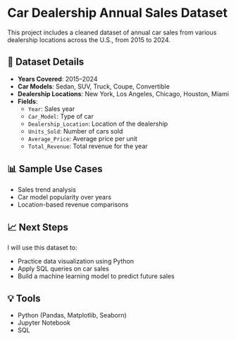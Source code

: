 # Car Dealership Annual Sales Dataset

This project includes a cleaned dataset of annual car sales from various dealership locations across the U.S., from 2015 to 2024.

## 📁 Dataset Details

- **Years Covered**: 2015–2024
- **Car Models**: Sedan, SUV, Truck, Coupe, Convertible
- **Dealership Locations**: New York, Los Angeles, Chicago, Houston, Miami
- **Fields**:
  - `Year`: Sales year
  - `Car_Model`: Type of car
  - `Dealership_Location`: Location of the dealership
  - `Units_Sold`: Number of cars sold
  - `Average_Price`: Average price per unit
  - `Total_Revenue`: Total revenue for the year

## 📊 Sample Use Cases

- Sales trend analysis
- Car model popularity over years
- Location-based revenue comparisons

## 📈 Next Steps

I will use this dataset to:
- Practice data visualization using Python
- Apply SQL queries on car sales
- Build a machine learning model to predict future sales

## 💡 Tools

- Python (Pandas, Matplotlib, Seaborn)
- Jupyter Notebook
- SQL
